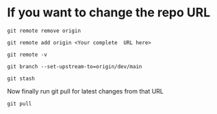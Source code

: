 # If you want to change the repo URL

```
git remote remove origin

git remote add origin <Your complete  URL here>

git remote -v

git branch --set-upstream-to=origin/dev/main

git stash
```

Now finally run git pull for latest changes from that URL 

```
git pull
```